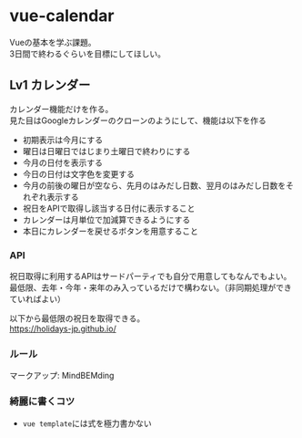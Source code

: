 # vue-calendar
Vueの基本を学ぶ課題。  
3日間で終わるぐらいを目標にしてほしい。

## Lv1 カレンダー
カレンダー機能だけを作る。  
見た目はGoogleカレンダーのクローンのようにして、機能は以下を作る
- 初期表示は今月にする
- 曜日は日曜日ではじまり土曜日で終わりにする
- 今月の日付を表示する
- 今日の日付は文字色を変更する
- 今月の前後の曜日が空なら、先月のはみだし日数、翌月のはみだし日数をそれぞれ表示する
- 祝日をAPIで取得し該当する日付に表示すること
- カレンダーは月単位で加減算できるようにする
- 本日にカレンダーを戻せるボタンを用意すること

### API
祝日取得に利用するAPIはサードパーティでも自分で用意してもなんでもよい。  
最低限、去年・今年・来年のみ入っているだけで構わない。（非同期処理ができていればよい）

以下から最低限の祝日を取得できる。  
https://holidays-jp.github.io/

### ルール
マークアップ: MindBEMding

### 綺麗に書くコツ
- `vue template`には式を極力書かない
